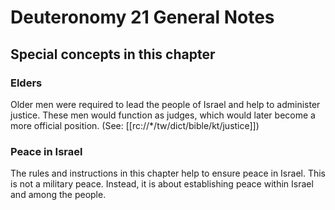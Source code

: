 # Deuteronomy 21 General Notes
## Special concepts in this chapter

### Elders
Older men were required to lead the people of Israel and help to administer justice. These men would function as judges, which would later become a more official position. (See: [[rc://*/tw/dict/bible/kt/justice]])

### Peace in Israel
The rules and instructions in this chapter help to ensure peace in Israel. This is not a military peace. Instead, it is about establishing peace within Israel and among the people.